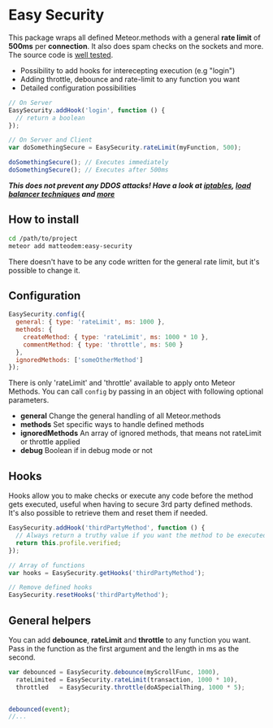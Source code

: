 Easy Security
====================

This package wraps all defined Meteor.methods with a general __rate limit__ of __500ms__ per __connection__. It also does spam checks on the sockets and more. The source code is [well tested](https://github.com/matteodem/meteor-easy-security/blob/master/easy-security-tests.js).

* Possibility to add hooks for interecepting execution (e.g "login")
* Adding throttle, debounce and rate-limit to any function you want
* Detailed configuration possibilities

```javascript
// On Server
EasySecurity.addHook('login', function () {
  // return a boolean
});
```

```javascript
// On Server and Client
var doSomethingSecure = EasySecurity.rateLimit(myFunction, 500);

doSomethingSecure(); // Executes immediately
doSomethingSecure(); // Executes after 500ms
```

___This does not prevent any DDOS attacks! Have a look at [iptables](http://blog.bodhizazen.net/linux/prevent-dos-with-iptables/), [load balancer techniques](http://blog.haproxy.com/2012/02/27/use-a-load-balancer-as-a-first-row-of-defense-against-ddos/) and [more](https://www.google.ch/search?q=ddos+protection+web)___

## How to install

```sh
cd /path/to/project
meteor add matteodem:easy-security
```

There doesn't have to be any code written for the general rate limit, but it's possible to change it.

## Configuration

```javascript
EasySecurity.config({
  general: { type: 'rateLimit', ms: 1000 },
  methods: {
    createMethod: { type: 'rateLimit', ms: 1000 * 10 },
    commentMethod: { type: 'throttle', ms: 500 }
  },
  ignoredMethods: ['someOtherMethod']
});
```

There is only 'rateLimit' and 'throttle' available to apply onto Meteor Methods. You can call ```config``` by passing in an object with following optional parameters.

* __general__ Change the general handling of all Meteor.methods
* __methods__ Set specific ways to handle defined methods
* __ignoredMethods__ An array of ignored methods, that means not rateLimit or throttle applied
* __debug__ Boolean if in debug mode or not

## Hooks

Hooks allow you to make checks or execute any code before the method gets executed, useful when having to secure 3rd party defined methods. It's also possible to retrieve them and reset them if needed.

```javascript
EasySecurity.addHook('thirdPartyMethod', function () {
  // Always return a truthy value if you want the method to be executed
  return this.profile.verified;
});

// Array of functions
var hooks = EasySecurity.getHooks('thirdPartyMethod');

// Remove defined hooks
EasySecurity.resetHooks('thirdPartyMethod');
```

## General helpers

You can add __debounce__, __rateLimit__ and __throttle__ to any function you want. Pass in the function as the first argument and the length in ms as the second.

```javascript
var debounced = EasySecurity.debounce(myScrollFunc, 1000),
  rateLimited = EasySecurity.rateLimit(transaction, 1000 * 10),
  throttled   = EasySecurity.throttle(doASpecialThing, 1000 * 5);


debounced(event);
//...
```
